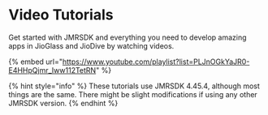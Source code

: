 # Video Tutorials

Get started with JMRSDK and everything you need to develop amazing apps in JioGlass and JioDive by watching videos.&#x20;

{% embed url="https://www.youtube.com/playlist?list=PLJnOGkYaJR0-E4HHpQjmr_Iww112TetRN" %}

{% hint style="info" %}
These tutorials use JMRSDK 4.45.4, although most things are the same. There might be slight modifications if using any other JMRSDK version.
{% endhint %}
